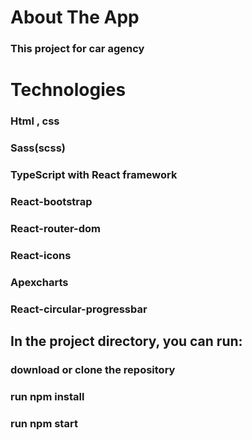 # **About The App**

### This project for car agency 

# **Technologies**
### Html , css
### Sass(scss)
### TypeScript with React framework
### React-bootstrap
### React-router-dom
### React-icons
### Apexcharts
### React-circular-progressbar

## **In the project directory, you can run:**

### download or clone the repository
### run npm install
### run npm start
